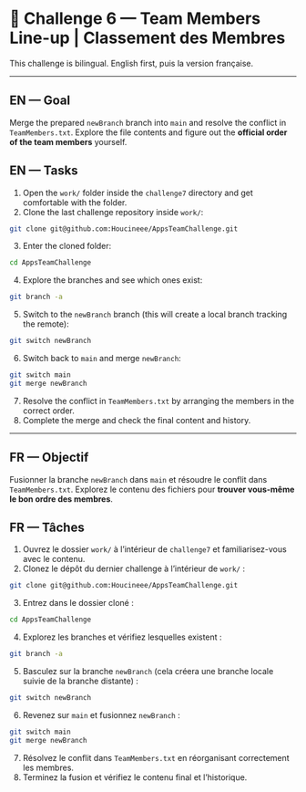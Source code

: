 # 🧩 Challenge 6 — Team Members Line-up | Classement des Membres

This challenge is bilingual. English first, puis la version française.

---

## EN — Goal

Merge the prepared `newBranch` branch into `main` and resolve the conflict in `TeamMembers.txt`. Explore the file contents and figure out the **official order of the team members** yourself.

## EN — Tasks

1. Open the `work/` folder inside the `challenge7` directory and get comfortable with the folder.
2. Clone the last challenge repository inside `work/`:

```bash
git clone git@github.com:Houcineee/AppsTeamChallenge.git
```

3. Enter the cloned folder:

```bash
cd AppsTeamChallenge
```

4. Explore the branches and see which ones exist:

```bash
git branch -a
```

5. Switch to the `newBranch` branch (this will create a local branch tracking the remote):

```bash
git switch newBranch
```

6. Switch back to `main` and merge `newBranch`:

```bash
git switch main
git merge newBranch
```

7. Resolve the conflict in `TeamMembers.txt` by arranging the members in the correct order.
8. Complete the merge and check the final content and history.

---

## FR — Objectif

Fusionner la branche `newBranch` dans `main` et résoudre le conflit dans `TeamMembers.txt`. Explorez le contenu des fichiers pour **trouver vous-même le bon ordre des membres**.

## FR — Tâches

1. Ouvrez le dossier `work/` à l’intérieur de `challenge7` et familiarisez-vous avec le contenu.
2. Clonez le dépôt du dernier challenge à l’intérieur de `work/` :

```bash
git clone git@github.com:Houcineee/AppsTeamChallenge.git
```

3. Entrez dans le dossier cloné :

```bash
cd AppsTeamChallenge
```

4. Explorez les branches et vérifiez lesquelles existent :

```bash
git branch -a
```

5. Basculez sur la branche `newBranch` (cela créera une branche locale suivie de la branche distante) :

```bash
git switch newBranch
```

6. Revenez sur `main` et fusionnez `newBranch` :

```bash
git switch main
git merge newBranch
```

7. Résolvez le conflit dans `TeamMembers.txt` en réorganisant correctement les membres.
8. Terminez la fusion et vérifiez le contenu final et l’historique.
